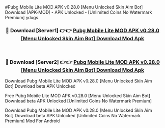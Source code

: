 #Pubg Mobile Lite MOD APK v0.28.0 [Menu Unlocked Skin Aim Bot] Download [APK-MOD] - APK Unlocked - [Unlimited Coins No Watermark Premium] ydugs



<div align="center">

<h3>🔴 Download [Server1] 👉👉 <a href="https://momento.my/?title=Pubg_Mobile_Lite_MOD_APK_v0.28.0_[Menu_Unlocked_Skin_Aim_Bot]_Download">Pubg Mobile Lite MOD APK v0.28.0 [Menu Unlocked Skin Aim Bot] Download Mod Apk</a></h3><br>

<h3>🔴 Download [Server2] 👉👉 <a href="https://momento.my/?title=Pubg_Mobile_Lite_MOD_APK_v0.28.0_[Menu_Unlocked_Skin_Aim_Bot]_Download">Pubg Mobile Lite MOD APK v0.28.0 [Menu Unlocked Skin Aim Bot] Download Mod Apk</a></h3>
</div>



Download Pubg Mobile Lite MOD APK v0.28.0 [Menu Unlocked Skin Aim Bot] Download beta APK Unlocked

Free Pubg Mobile Lite MOD APK v0.28.0 [Menu Unlocked Skin Aim Bot] Download beta APK Unlocked [Unlimited Coins No Watermark Premium]

Download Pubg Mobile Lite MOD APK v0.28.0 [Menu Unlocked Skin Aim Bot] Download beta APK Unlocked [Unlimited Coins No Watermark Premium] Mod For Android
